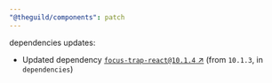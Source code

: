 ```yaml
---
"@theguild/components": patch
---
```

dependencies updates:
  - Updated dependency [`focus-trap-react@10.1.4` ↗︎](https://www.npmjs.com/package/focus-trap-react/v/10.1.4) (from `10.1.3`, in `dependencies`)
